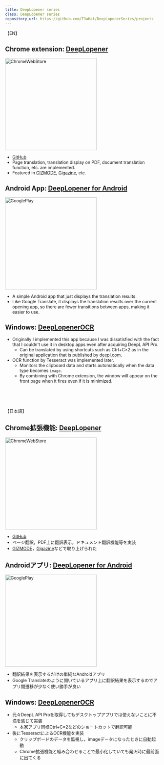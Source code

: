 ```yaml
---
title: DeepLopener series
class: DeepLopener series
repository_url: https://github.com/T3aHat/DeepLopenerSeries/projects
---
```


【EN】  

## Chrome extension: [DeepLopener](https://deeplopener.ml/DeepLopener)  
<a href="https://chrome.google.com/webstore/detail/deeplopener/almdndhiblbhbnoaakhgefcpmbaoljde" target="_blank" rel="noopener noreferrer"><img src="https://storage.googleapis.com/chrome-gcs-uploader.appspot.com/image/WlD8wC6g8khYWPJUsQceQkhXSlv1/HRs9MPufa1J1h5glNhut.png" alt="ChromeWebStore" width="300px" ></a>
- [GitHub](https://github.com/T3aHat/DeepLopener)
- Page translation, translation display on PDF, document translation function, etc. are implemented.
- Featured in [GIZMODE](https://www.gizmodo.jp/2021/02/deeplopener-pro.html), [Gigazine](https://gigazine.net/news/20211231-deepl-opener/), etc. 

## Android App: [DeepLopener for Android](https://deeplopener.ml/DeepLopener_for_Android)  
<a href="https://play.google.com/store/apps/details?id=com.teahat.deeplopener" target="_blank" rel="noopener noreferrer"><img src="https://play.google.com/intl/ja/badges/static/images/badges/en_badge_web_generic.png" alt="GooglePlay" width="300px" ></a>
- A simple Android app that just displays the translation results.
- Like Google Translate, it displays the translation results over the current opening app, so there are fewer transitions between apps, making it easier to use.

## Windows: [DeepLopenerOCR](https://github.com/T3aHat/DeepLopenerOCR)  
- Originally I implemented this app because I was dissatisfied with the fact that I couldn't use it in desktop apps even after acquiring DeepL API Pro.
    - Can be translated by using shortcuts such as Ctrl+C×2 as in the original application that is published by [deepl.com](https://deepl.com).
- OCR function by Tesseract was implemented later.
    - Monitors the clipboard data and starts automatically when the data type becomes `image`.
    - By combining with Chrome extension, the window will appear on the front page when it fires even if it is minimized.

<br>
<br>
<br>

【日本語】  

## Chrome拡張機能: [DeepLopener](https://deeplopener.ml/DeepLopener)  
<a href="https://chrome.google.com/webstore/detail/deeplopener/almdndhiblbhbnoaakhgefcpmbaoljde" target="_blank" rel="noopener noreferrer"><img src="https://storage.googleapis.com/chrome-gcs-uploader.appspot.com/image/WlD8wC6g8khYWPJUsQceQkhXSlv1/HRs9MPufa1J1h5glNhut.png" alt="ChromeWebStore" width="300px" ></a>
- [GitHub](https://github.com/T3aHat/DeepLopener)
- ページ翻訳，PDF上に翻訳表示，ドキュメント翻訳機能等を実装
- [GIZMODE](https://www.gizmodo.jp/2021/02/deeplopener-pro.html)，[Gigazine](https://gigazine.net/news/20211231-deepl-opener/)などで取り上げられた

## Androidアプリ: [DeepLopener for Android](https://deeplopener.ml/DeepLopener_for_Android)  
<a href="https://play.google.com/store/apps/details?id=com.teahat.deeplopener" target="_blank" rel="noopener noreferrer"><img src="https://play.google.com/intl/ja/badges/static/images/badges/en_badge_web_generic.png" alt="GooglePlay" width="300px" ></a>
- 翻訳結果を表示するだけの単純なAndroidアプリ
- Google Translateのように開いているアプリ上に翻訳結果を表示するのでアプリ間遷移が少なく使い勝手が良い

## Windows: [DeepLopenerOCR](https://github.com/T3aHat/DeepLopenerOCR)  
- 元々DeepL API Proを取得してもデスクトップアプリでは使えないことに不満を感じて実装
    - 本家アプリ同様Ctrl+C×2などのショートカットで翻訳可能
- 後にTesseractによるOCR機能を実装
    - クリップボードのデータを監視し，imageデータになったときに自動起動
    - Chrome拡張機能と組み合わせることで最小化していても発火時に最前面に出てくる